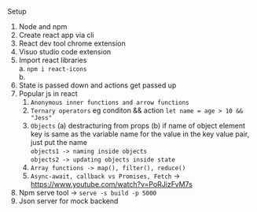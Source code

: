 Setup
1. Node and npm
2. Create react app via cli
3. React dev tool chrome extension
4. Visuo studio code extension
5. Import react libraries  
    a. `npm i react-icons`  
    b. 
6. State is passed down and actions get passed up
7. Popular js in react 
    1. `Anonymous inner functions and arrow functions` 
    2. `Ternary operators` eg conditon && action `let name = age > 10 && "Jess"`
    3. `Objects` (a) destracturing from props (b) if name of object element key is same as the variable name for the value in the key value pair, just put the name  
        `objects1 -> naming inside objects`  
        `objects2 -> updating objects inside state`   
    4. `Array functions -> map(), filter(), reduce()`  
    5. `Async-await, callback vs Promises, Fetch` -> https://www.youtube.com/watch?v=PoRJizFvM7s  
8. Npm serve tool -> `serve -s build -p 5000`
9. Json server for mock backend 
